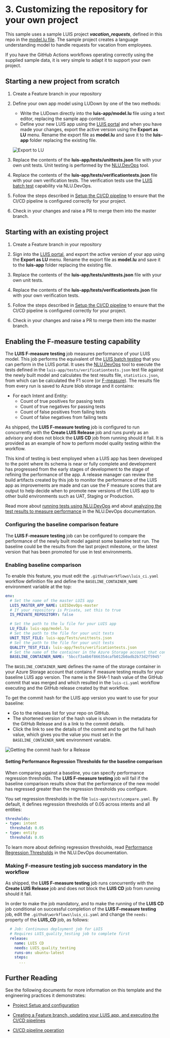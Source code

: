 # 3. Customizing the repository for your own project

This sample uses a sample LUIS project ***vacation_requests***, defined in this repo in the [model.lu file](../luis-app/model.lu). The sample project creates a language understanding model to handle requests for vacation from employees.

If you have the GitHub Actions workflows operating correctly using the supplied sample data, it is very simple to adapt it to support your own project.

## Starting a new project from scratch

1. Create a Feature branch in your repository

1. Define your own app model using LUDown by one of the two methods:

   * Write the LUDown directly into the **luis-app/model.lu** file using a text editor, replacing the sample app content.
   * Define your new LUIS app using the [LUIS portal](https://www.luis.ai) and when you have made your changes, export the active version using the **Export as LU** menu. Rename the export file as **model.lu** and save it to the **luis-app** folder replacing the existing file.

   ![Export to LU](images/exportlu.png?raw=true "Exporting to LU")

1. Replace the contents of the **luis-app/tests/unittests.json** file with your own unit tests. Unit testing is performed by the [NLU.DevOps](https://github.com/microsoft/NLU.DevOps/blob/master/docs/Test.md) tool.

1. Replace the contents of the **luis-app/tests/verificationtests.json** file with your own verification tests. The verification tests use the [LUIS batch test](https://docs.microsoft.com/en-us/azure/cognitive-services/LUIS/luis-how-to-batch-test) capability via NLU.DevOps.

1. Follow the steps described in [Setup the CI/CD pipeline](1-project-setup.md#setup-the-cicd-pipeline) to ensure that the CI/CD pipeline is configured correctly for your project.

1. Check in your changes and raise a PR to merge them into the master branch.

## Starting with an existing project

1. Create a Feature branch in your repository

1. Sign into the [LUIS portal](https://www.luis.ai), and export the active version of your app using the **Export as LU** menu. Rename the export file as **model.lu** and save it to the **luis-app** folder replacing the existing file.

1. Replace the contents of the **luis-app/tests/unittests.json** file with your own unit tests.

1. Replace the contents of the **luis-app/tests/verificationtests.json** file with your own verification tests.

1. Follow the steps described in [Setup the CI/CD pipeline](1-project-setup.md#setup-the-cicd-pipeline) to ensure that the CI/CD pipeline is configured correctly for your project.

1. Check in your changes and raise a PR to merge them into the master branch.

## Enabling the F-measure testing capability

The **LUIS F-measure testing** job measures performance of your LUIS model. This job performs the equivalent of the [LUIS batch testing](https://docs.microsoft.com/azure/cognitive-services/LUIS/luis-how-to-batch-test) that you can perform in the LUIS portal. It uses the [NLU.DevOps](https://github.com/microsoft/NLU.DevOps/blob/master/docs/Analyze.md) tool to execute the tests defined in the `luis-app/tests/verificationtests.json` test file against the newly built model and calculates the test results file, `statistics.json`, from which can be calculated the F1 score (or [F-measure](https://en.wikipedia.org/wiki/F-measure)). The results file from every run is saved to Azure blob storage and it contains:

* For each Intent and Entity:
  * Count of true positives for passing tests
  * Count of true negatives for passing tests
  * Count of false positives from failing tests
  * Count of false negatives from failing tests
  
As shipped, the **LUIS F-measure testing** job is configured to run concurrently with the **Create LUIS Release** job and runs purely as an advisory and does not block the **LUIS CD** job from running should it fail. It is provided as an example of how to perform model quality testing within the workflow.

This kind of testing is best employed when a LUIS app has been developed to the point where its schema is near or fully complete and development has progressed from the early stages of development to the stage of refining the performance of the app. A release manager can review the build artifacts created by this job to monitor the performance of the LUIS app as improvements are made and can use the F measure scores that are output to help decide when to promote new versions of the LUIS app to other build environments such as UAT, Staging or Production.

Read more about [running tests using NLU.DevOps](https://github.com/microsoft/NLU.DevOps/blob/master/docs/Test.md) and about [analyzing the test results to measure performance](https://github.com/microsoft/NLU.DevOps/blob/master/docs/Analyze.md) in the NLU.DevOps documentation.

### Configuring the baseline comparison feature

The **LUIS F-measure testing** job can be configured to compare the performance of the newly built model against some baseline test run. The baseline could be the results from the last project milestone, or the latest version that has been promoted for use in test environments.

### Enabling baseline comparison

To enable this feature, you must edit the `.github\workflows\luis_ci.yaml` workflow definition file and define the `BASELINE_CONTAINER_NAME` environment variable at the top:

```yml
env:
  # Set the name of the master LUIS app
  LUIS_MASTER_APP_NAME: LUISDevOps-master
  # If your repository is Private, set this to true
  IS_PRIVATE_REPOSITORY: false

  # Set the path to the lu file for your LUIS app
  LU_FILE: luis-app/model.lu
  # Set the path to the file for your unit tests
  UNIT_TEST_FILE: luis-app/Tests/unittests.json
  # Set the path to the file for your unit tests
  QUALITY_TEST_FILE: luis-app/Tests/verificationtests.json
  # Set the name of the container in the Azure Storage account that contains the baseline F-measure results
  BASELINE_CONTAINER_NAME: '5bccf3a4b6f866354cafb012b0adb2b73d2f5945'
```

The `BASELINE_CONTAINER_NAME` defines the name of the storage container in your Azure Storage account that contains F measure testing results for your baseline LUIS app version. The name is the SHA-1 hash value of the GitHub commit that was merged and which resulted in the `luis-ci.yaml` workflow executing and the GitHub release created by that workflow.

To get the commit hash for the LUIS app version you want to use for your baseline:

* Go to the releases list for your repo on GitHub.
* The shortened version of the hash value is shown in the metadata for the GitHub Release and is a link to the commit details.
* Click the link to see the details of the commit and to get the full hash value, which gives you the value you must set in the `BASELINE_CONTAINER_NAME` environment variable.

![Getting the commit hash for a Release](images/commit_hash.png?raw=true "Commit hash for a Release")

#### Setting Performance Regression Thresholds for the baseline comparison

When comparing against a baseline, you can specify performance regression thresholds. The **LUIS F-measure testing** job will fail if the baseline comparison results show that the performance of the new model has regressed greater than the regression thresholds you configure.

You set regression thresholds in the file `luis-app\tests\compare.yaml`. By default, it defines regression thresholds of 0.05 across intents and all entities:

```yml
thresholds:
- type: intent
  threshold: 0.05
- type: entity
  threshold: 0.05
```

To learn more about defining regression thresholds, read [Performance Regression Thresholds](https://github.com/microsoft/NLU.DevOps/blob/master/docs/Analyze.md#performance-regression-thresholds) in the NLU.DevOps documentation.

### Making F-measure testing job success mandatory in the workflow

As shipped, the **LUIS F-measure testing** job runs concurrently with the **Create LUIS Release** job and does not block the **LUIS CD** job from running should it fail.

In order to make the job mandatory, and to make the running of the **LUIS CD** job conditional on successful completion of the **LUIS F-measure testing** job, edit the `.github\workflows\luis_ci.yaml` and change the `needs:` property of the **LUIS_CD** job, as follows:

```yml
  # Job: Continuous deployment job for LUIS
  # Requires LUIS_quality_testing job to complete first
  release:
    name: LUIS CD
    needs: LUIS_quality_testing
    runs-on: ubuntu-latest
    steps:
      ...
```

## Further Reading

See the following documents for more information on this template and the engineering practices it demonstrates:

* [Project Setup and configuration](1-project-setup.md)

* [Creating a Feature branch, updating your LUIS app, and executing the CI/CD pipelines](2-feature-branches-and-running-pipelines.md)

* [CI/CD pipeline operation](4-pipeline.md#pipeline-steps)
